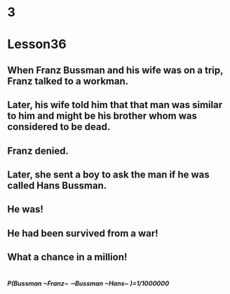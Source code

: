 # 3
# Lesson36
## When Franz Bussman and his wife was on a trip, Franz talked to a workman.
## Later, his wife told him that that man was similar to him and might be his brother whom was considered to be dead.
## Franz denied.
## Later, she sent a boy to ask the man if he was called Hans Bussman.
## He was!
## He had been survived from a war!
## What a chance in a million!
# 
# 
# 
##### P(Bussman ~Franz~ ∽Bussman ~Hans~ )=1/1000000